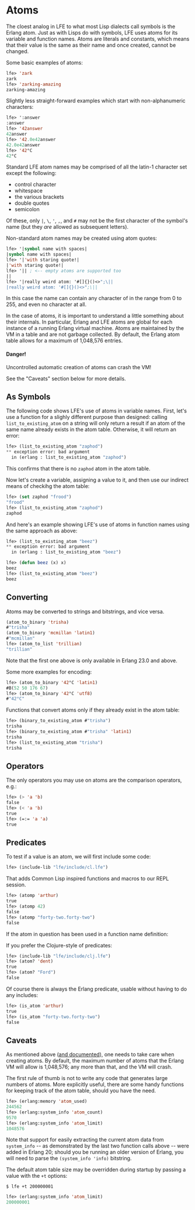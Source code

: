 # Atoms

The cloest analog in LFE to what most Lisp dialects call symbols is the Erlang
atom. Just as with Lisps do with symbols, LFE uses atoms for its variable and
function names. Atoms are literals and constants, which means that their value
is the same as their name and once created, cannot be changed.

Some basic examples of atoms:

``` lisp
lfe> 'zark
zark
lfe> 'zarking-amazing
zarking-amazing
```

Slightly less straight-forward examples which start with non-alphanumeric
characters:

``` lisp
lfe> ':answer
:answer
lfe> '42answer
42answer
lfe> '42.0e42answer
42.0e42answer
lfe> '42°C
42°C
```

Standard LFE atom names may be comprised of all the latin-1 character set except
the following:

* control character
* whitespace
* the various brackets
* double quotes
* semicolon

Of these, only `|`, `\`, `'`, `,`, and `#` may not be the first character of the
symbol's name (but they *are* allowed as subsequent letters).

Non-standard atom names may be created using atom quotes:

``` lisp
lfe> '|symbol name with spaces|
|symbol name with spaces|
lfe> '|'with staring quote!|
|'with staring quote!|
lfe> '|| ; <-- empty atoms are supported too
||
lfe> '|really weird atom: '#[]{}()<>";\||
|really weird atom: '#[]{}()<>";\||
```

In this case the name can contain any character of in the range from 0 to 255,
and even no character at all.

In the case of atoms, it is important to understand a little something about
their internals. In particular,
Erlang and LFE atoms are global for each instance of a running Erlang virtual
machine. Atoms are maintained by the VM in a table and are not garbage
collected. By default, the Erlang atom table allows for a maximum of 1,048,576
entries.

<div class="alert alert-danger">
  <h4 class="alert-heading">
    <i class="fa fa-minus-circle" aria-hidden="true"></i>
    Danger!
  </h4>
  <p class="mb-0">
     Uncontrolled automatic creation of atoms can crash the VM!
  </p>
   <p class="mb-0">
    See the "Caveats" section below for more details.
  </p>
</div>

## As Symbols

The following code shows LFE's use of atoms in variable names. First, let's use
a function for a slighly different purpose than designed: calling
`list_to_existing_atom` on a string will only return a result if an atom
of the same name already exists in the atom table. Otherwise, it will return
an error:

``` lisp
lfe> (list_to_existing_atom "zaphod")
** exception error: bad argument
  in (erlang : list_to_existing_atom "zaphod")
```

This confirms that there is no `zaphod` atom in the atom table.

Now let's create a variable, assigning a value to it, and then use our indirect
means of checkihg the atom table:

``` lisp
lfe> (set zaphod "frood")
"frood"
lfe> (list_to_existing_atom "zaphod")
zaphod
```

And here's an example showing LFE's use of atoms in function names using the
same approach as above:

``` lisp
lfe> (list_to_existing_atom "beez")
** exception error: bad argument
  in (erlang : list_to_existing_atom "beez")

lfe> (defun beez (x) x)
beez
lfe> (list_to_existing_atom "beez")
beez
```

## Converting

Atoms may be converted to strings and bitstrings, and vice versa.

``` lisp
(atom_to_binary 'trisha)
#"trisha"
(atom_to_binary 'mcmillan 'latin1)
#"mcmillan"
lfe> (atom_to_list 'trillian)
"trillian"
```

Note that the first one above is only available in Erlang 23.0 and above.

Some more examples for encoding:

``` lisp
lfe> (atom_to_binary '42°C 'latin1)
#B(52 50 176 67)
lfe> (atom_to_binary '42°C 'utf8)
#"42°C"
```

Functions that convert atoms only if they already exist in the atom table:

``` lisp
lfe> (binary_to_existing_atom #"trisha")
trisha
lfe> (binary_to_existing_atom #"trisha" 'latin1)
trisha
lfe> (list_to_existing_atom "trisha")
trisha
```

## Operators

The only operators you may use on atoms are the comparison operators, e.g.:

``` lisp
lfe> (> 'a 'b)
false
lfe> (< 'a 'b)
true
lfe> (=:= 'a 'a)
true
```

## Predicates

To test if a value is an atom, we will first include some code:

``` lisp
lfe> (include-lib "lfe/include/cl.lfe")
```

That adds Common Lisp inspired functions and macros to our REPL session.

``` lisp
lfe> (atomp 'arthur)
true
lfe> (atomp 42)
false
lfe> (atomp "forty-two.forty-two")
false
```

If the atom in question has been used in a function name definition:

If you prefer the Clojure-style of predicates:

``` lisp
lfe> (include-lib "lfe/include/clj.lfe")
lfe> (atom? 'dent)
true
lfe> (atom? "Ford")
false
```

Of course there is always the Erlang predicate, usable without having to do any includes:

``` lisp
lfe> (is_atom 'arthur)
true
lfe> (is_atom "forty-two.forty-two")
false
```

## Caveats

As mentioned above ([and documented](http://erlang.org/doc/efficiency_guide/commoncaveats.html)),
one needs to take care when creating atoms. By default, the maximum number of
atoms that the Erlang VM will allow is 1,048,576; any more than that, and the
VM will crash.

The first rule of thumb is not to
write any code that generates large numbers of atoms. More explicitly useful,
there are some handy functions for keeping track of the atom table, should you
have the need.

``` lisp
lfe> (erlang:memory 'atom_used)
244562
lfe> (erlang:system_info 'atom_count)
9570
lfe> (erlang:system_info 'atom_limit)
1048576
```

Note that support for easily extracting the current atom data
from `system_info` -- as demonstrated by the last two function calls above --
were added in Erlang 20; should you be running an older
version of Erlang, you will need to parse the `(system_info 'info)`
bitstring.

The default atom table size may be overridden during startup by passing a value
with the `+t` options:

``` shell
$ lfe +t 200000001
```

``` lisp
lfe> (erlang:system_info 'atom_limit)
200000001
```
